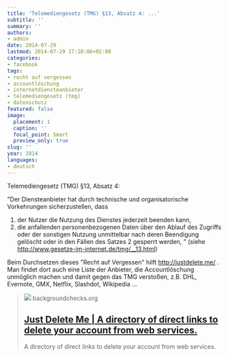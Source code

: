 ```yaml
---
title: 'Telemediengesetz (TMG) §13, Absatz 4: ...'
subtitle: ''
summary: ''
authors:
- admin
date: 2014-07-29
lastmod: 2014-07-29 17:10:06+02:00
categories:
- facebook
tags:
- recht auf vergessen
- accountlöschung
- internetdiensteanbieter
- telemediengesetz (tmg)
- datenschutz
featured: false
image:
  placement: 1
  caption: ''
  focal_point: Smart
  preview_only: true
slug: ''
year: 2014
languages:
- deutsch
---
```


Telemediengesetz (TMG) §13, Absatz 4:

"Der Diensteanbieter hat durch technische und organisatorische Vorkehrungen sicherzustellen, dass
1. der Nutzer die Nutzung des Dienstes jederzeit beenden kann,
2. die anfallenden personenbezogenen Daten über den Ablauf des Zugriffs oder der sonstigen Nutzung unmittelbar nach deren Beendigung gelöscht oder in den Fällen des Satzes 2 gesperrt werden,
"
(siehe http://www.gesetze-im-internet.de/tmg/__13.html)

Beim Durchsetzen dieses "Recht auf Vergessen" hilft http://justdelete.me/ . Man findet dort auch eine Liste der Anbieter, die Accountlöschung unmöglich machen und damit gegen das TMG verstoßen, z.B. DHL, Evernote, GMX, Netflix, Slashdot, Wikipedia ... 
> [![](https://backgroundchecks.org//in.getclicky.com/100576510ns.gif)](http://justdelete.me/)
> backgroundchecks.org
> ## [Just Delete Me | A directory of direct links to delete your account from web services.](http://justdelete.me/)
>
>A directory of direct links to delete your account from web services.